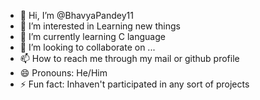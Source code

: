 - 👋 Hi, I’m @BhavyaPandey11
- 👀 I’m interested in Learning new things
- 🌱 I’m currently learning C language
- 💞️ I’m looking to collaborate on ...
- 📫 How to reach me through my mail or github profile
- 😄 Pronouns: He/Him
- ⚡ Fun fact: Inhaven't participated in any sort of projects

<!---
BhavyaPandey11/BhavyaPandey11 is a ✨ special ✨ repository because its `README.md` (this file) appears on your GitHub profile.
You can click the Preview link to take a look at your changes.
--->
